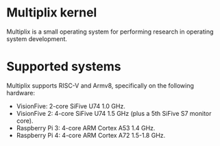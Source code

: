 # Multiplix kernel

Multiplix is a small operating system for performing research in operating
system development.

# Supported systems

Multiplix supports RISC-V and Armv8, specifically on the following hardware:

* VisionFive: 2-core SiFive U74 1.0 GHz.
* VisionFive 2: 4-core SiFive U74 1.5 GHz (plus a 5th SiFive S7 monitor core).
* Raspberry Pi 3: 4-core ARM Cortex A53 1.4 GHz.
* Raspberry Pi 4: 4-core ARM Cortex A72 1.5-1.8 GHz.
